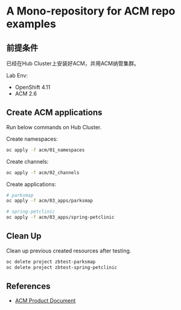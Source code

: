 # A Mono-repository for ACM repo examples

## 前提条件

已经在Hub Cluster上安装好ACM，并用ACM纳管集群。

Lab Env:
- OpenShift 4.11
- ACM 2.6

## Create ACM applications

Run below commands on Hub Cluster.

Create namespaces:
```bash
oc apply -f acm/01_namespaces
```

Create channels:
```bash
oc apply -f acm/02_channels
```

Create applications:
```bash
# parksmap
oc apply -f acm/03_apps/parksmap

# spring-petclinic
oc apply -f acm/03_apps/spring-petclinic
```

## Clean Up

Clean up previous created resources after testing.
```bash
oc delete project zbtest-parksmap
oc delete project zbtest-spring-petclinic
```

## References

- [ACM Product Document](https://access.redhat.com/documentation/en-us/red_hat_advanced_cluster_management_for_kubernetes/2.6)
